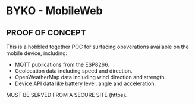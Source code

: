 # BYKO - MobileWeb

## PROOF OF CONCEPT

This is a hobbled together POC for surfacing obsverations available on the mobile device, including:
- MQTT publications from the ESP8266.
- Geolocation data including speed and direction.
- OpenWeatherMap data including wind direction and strength.
- Device API data like battery level, angle and acceleration.


MUST BE SERVED FROM A SECURE SITE (https).